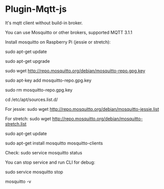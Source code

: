 # Plugin-Mqtt-js

It's mqtt client without build-in broker.

You can use Mosquitto or other brokers, supported MQTT 3.1.1


Install mosquitto on Raspberry Pi (jessie or stretch):

sudo apt-get update

sudo apt-get upgrade

sudo wget http://repo.mosquitto.org/debian/mosquitto-repo.gpg.key

sudo apt-key add mosquitto-repo.gpg.key

sudo rm mosquitto-repo.gpg.key

cd /etc/apt/sources.list.d/

For jessie:
sudo wget http://repo.mosquitto.org/debian/mosquitto-jessie.list

For stretch:
sudo wget http://repo.mosquitto.org/debian/mosquitto-stretch.list

sudo apt-get update

sudo apt-get install mosquitto mosquitto-clients

Check:
sudo service mosquitto status


You can stop service and run CLI for debug:

sudo service mosquitto stop

mosquitto -v

